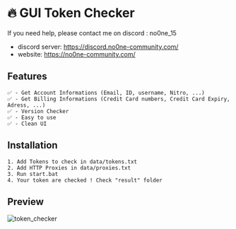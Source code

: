 # 🔥 GUI Token Checker

If you need help, please contact me on discord : no0ne_15
- discord server: https://discord.no0ne-community.com/
- website: https://no0ne-community.com/

## Features

```
✅ - Get Account Informations (Email, ID, username, Nitro, ...)
✅ - Get Billing Informations (Credit Card numbers, Credit Card Expiry, Adress, ...)
✅ - Version Checker
✅ - Easy to use
✅ - Clean UI
```

## Installation

```
1. Add Tokens to check in data/tokens.txt
2. Add HTTP Proxies in data/proxies.txt
3. Run start.bat
4. Your token are checked ! Check "result" folder
```

## Preview

![token_checker](https://github.com/user-attachments/assets/55ac14e2-b61f-4865-80c3-cb5ac7f23b2f)
